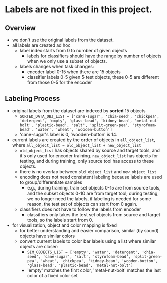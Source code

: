 # Labels are not fixed in this project.
## Overview
  - we don't use the original labels from the dataset.
  - all labels are created ad hoc
    - label index starts from 0 to number of given objects
      - labels for classifiers should have the range by number of objects when we only use a subset of objects.
    - labels changes when task changes:
        - encoder label 0-15 when there are 15 objects
        - classifier labels 0-5 given 5 test objects, these 0-5 are different from those 0-5 for the encoder

## Labeling Process
- original labels from the dataset are indexed by **sorted** 15 objects
  - ``SORTED_DATA_OBJ_LIST = ['cane-sugar', 'chia-seed', 'chickpea', 'detergent', 'empty', 'glass-bead', 'kidney-bean', 'metal-nut-bolt', 'plastic-bead', 'salt', 'split-green-pea', 'styrofoam-bead', 'water', 'wheat', 'wooden-button']``
  - 'cane-sugar's label is 0, 'wooden-button' is 14.
- current labels are created by the order of objects in `all_object_list`, where `all_object_list = old_object_list + new_object_list`
  - `old_object_list` has objects shared by source and target tools, and it's only used for encoder training. `new_object_list` has objects for testing, and during training, only source tool has access to these objects.
  - there is no overlap between `old_object_list` and `new_object_list`
  - encoding does not need consistent labeling because labels are used to group/differentiate samples
    - e.g., during training, train set objects 0-15 are from source tools, and the subset objects 0-10 are from target tool; during testing, we no longer need the labels, if labeling is needed for some reason, the test set of objects can start from 0 again.
  - classifiers does not have to follow the labels from encoder
    - classifiers only takes the test set objects from source and target tools, so the labels start from 0.
- for visualization, object and color mapping is fixed
    - for better understanding and easier comparison, similar (by sound) objects have similar colors
    - convert current labels to color bar labels using a list where similar objects are closer: 
      * `SIM_OBJECTS_LIST = ['empty', 'water', 'detergent', 'chia-seed', 'cane-sugar', 'salt',
                        'styrofoam-bead', 'split-green-pea', 'wheat', 'chickpea', 'kidney-bean',
                        'wooden-button', 'glass-bead', 'plastic-bead', 'metal-nut-bolt']`
      * 'empty' matches the first color, 'metal-nut-bolt' matches the last color of a fixed color set
  